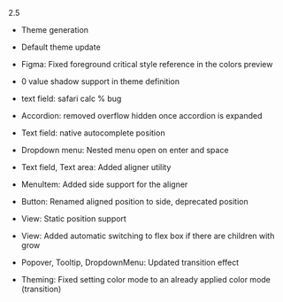 2.5

- Theme generation
- Default theme update
- Figma: Fixed foreground critical style reference in the colors preview

- 0 value shadow support in theme definition
- text field: safari calc % bug
- Accordion: removed overflow hidden once accordion is expanded
- Text field: native autocomplete position
- Dropdown menu: Nested menu open on enter and space
- Text field, Text area: Added aligner utility
- MenuItem: Added side support for the aligner
- Button: Renamed aligned position to side, deprecated position
- View: Static position support
- View: Added automatic switching to flex box if there are children with grow
- Popover, Tooltip, DropdownMenu: Updated transition effect

- Theming: Fixed setting color mode to an already applied color mode (transition)
